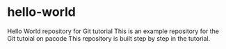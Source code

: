 # hello-world

Hello World repository for Git tutorial
This is an example repository for the Git tutoial on pacode
This repository is built step by step in the tutorial.
